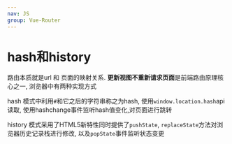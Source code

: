 ```yaml
---
nav: JS
group: Vue-Router
---
```


# hash和history

路由本质就是url 和 页面的映射关系. **更新视图不重新请求页面**是前端路由原理核心之一, 浏览器中有两种实现方式

hash 模式中利用`#`和它之后的字符串称之为hash, 使用`window.location.hash`api读取, 使用hashchange事件监听hash值变化,对页面进行跳转

history 模式采用了HTML5新特性同时提供了`pushState`, `replaceState`方法对浏览器历史记录栈进行修改, 以及`popState`事件监听状态变更

